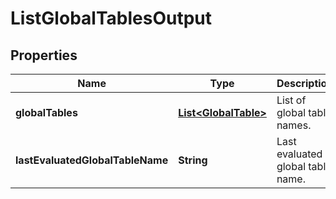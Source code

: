 

# ListGlobalTablesOutput


## Properties

| Name | Type | Description | Notes |
|------------ | ------------- | ------------- | -------------|
|**globalTables** | [**List&lt;GlobalTable&gt;**](GlobalTable.md) | List of global table names. |  [optional] |
|**lastEvaluatedGlobalTableName** | **String** | Last evaluated global table name. |  [optional] |



